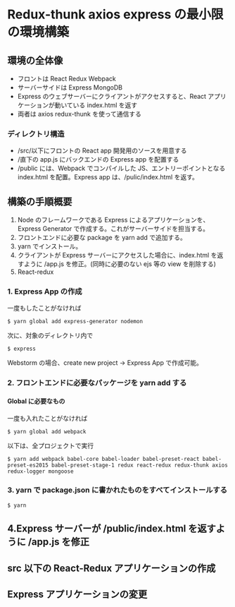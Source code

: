 # Redux-thunk axios express の最小限の環境構築

## 環境の全体像
* フロントは React Redux Webpack
* サーバーサイドは Express MongoDB
* Express のウェブサーバーにクライアントがアクセスすると、React アプリケーションが動いている index.html を返す
* 両者は axios redux-thunk を使って通信する

### ディレクトリ構造
* /src/以下にフロントの React app 開発用のソースを用意する
* /直下の app.js にバックエンドの Express app を配置する
* /public には、Webpack でコンパイルした JS、エントリーポイントとなる index.html を配置。Express app は、/pulic/index.html を返す。

## 構築の手順概要

1. Node のフレームワークである Express によるアプリケーションを、 Express Generator で作成する。これがサーバーサイドを担当する。
1. フロントエンドに必要な package を yarn add で追加する。
1. yarn でインストール。
1. クライアントが Express サーバーにアクセスした場合に、index.html を返すように /app.js を修正。(同時に必要のない ejs 等の view を削除する)
1. React-redux 

### 1. Express App の作成

一度もしたことがなければ

```
$ yarn global add express-generator nodemon
```

次に、対象のディレクトリ内で

```
$ express
```

Webstorm の場合、create new project → Express App で作成可能。

### 2. フロントエンドに必要なパッケージを yarn add する

#### Global に必要なもの
一度も入れたことがなければ

```
$ yarn global add webpack
```

以下は、全プロジェクトで実行

```
$ yarn add webpack babel-core babel-loader babel-preset-react babel-preset-es2015 babel-preset-stage-1 redux react-redux redux-thunk axios redux-logger mongoose 
```

### 3. yarn で package.json に書かれたものをすべてインストールする

```
$ yarn
```

## 4.Express サーバーが /public/index.html を返すように /app.js を修正




## src 以下の React-Redux アプリケーションの作成

## Express アプリケーションの変更